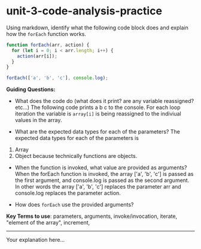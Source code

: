# unit-3-code-analysis-practice

Using markdown, identify what the following code block does and explain how the `forEach` function works.

```js
function forEach(arr, action) {
  for (let i = 0; i < arr.length; i++) {
    action(arr[i]);
  }
}

forEach(['a', 'b', 'c'], console.log);
```

**Guiding Questions:**
* What does the code do (what does it print? are any variable reassigned? etc...)
The following code prints a b c to the console. For each loop iteration the variable is `array[i]` is being reassigned to the indiviual values in the array.

* What are the expected data types for each of the parameters?
The expected data types for each of the parameters is
1. Array
2. Object because technically functions are objects.

* When the function is invoked, what value are provided as arguments?
When the forEach function is invoked, the array ['a', 'b', 'c'] is passed as the first argument, and console.log is passed as the second argument. In other words the array ['a', 'b', 'c'] replaces the parameter arr and console.log replaces the parameter action.

* How does `forEach` use the provided arguments?

**Key Terms to use**: parameters, arguments, invoke/invocation, iterate, "element of the array", increment,  

<hr>

Your explanation here...
